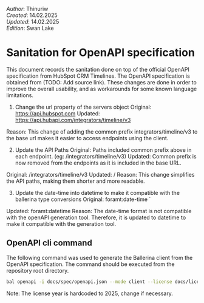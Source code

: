 _Author_:  Thinuriw \
_Created_: 14.02.2025 \
_Updated_: 14.02.2025 \
_Edition_: Swan Lake

# Sanitation for OpenAPI specification

This document records the sanitation done on top of the official OpenAPI specification from HubSpot CRM Timelines. 
The OpenAPI specification is obtained from (TODO: Add source link).
These changes are done in order to improve the overall usability, and as workarounds for some known language limitations.

[//]: # (TODO: Add sanitation details)

1. Change the url property of the servers object
Original: https://api.hubspot.com
Updated: https://api.hubapi.com/integrators/timeline/v3

Reason: This change of adding the common prefix integrators/timeline/v3 to the base url makes it easier to access endpoints using the client.

2. Update the API Paths
Original: Paths included common prefix above in each endpoint. (eg: /integrators/timeline/v3)
Updated: Common prefix is now removed from the endpoints as it is included in the base URL.

Original: /integrators/timeline/v3
Updated: /
Reason: This change simplifies the API paths, making them shorter and more readable.

3. Update the date-time into datetime to make it compatible with the ballerina type conversions
Original: foramt:date-time `

Updated: foramt:datetime
Reason: The date-time format is not compatible with the openAPI generation tool. Therefore, it is updated to datetime to make it compatible with the generation tool.

## OpenAPI cli command

The following command was used to generate the Ballerina client from the OpenAPI specification. The command should be executed from the repository root directory.

```bash
bal openapi -i docs/spec/openapi.json --mode client --license docs/license.txt -o ballerina
```
Note: The license year is hardcoded to 2025, change if necessary.
